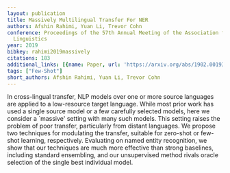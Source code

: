 ```yaml
---
layout: publication
title: Massively Multilingual Transfer For NER
authors: Afshin Rahimi, Yuan Li, Trevor Cohn
conference: Proceedings of the 57th Annual Meeting of the Association for Computational
  Linguistics
year: 2019
bibkey: rahimi2019massively
citations: 183
additional_links: [{name: Paper, url: 'https://arxiv.org/abs/1902.00193'}]
tags: ["Few-Shot"]
short_authors: Afshin Rahimi, Yuan Li, Trevor Cohn
---
```

In cross-lingual transfer, NLP models over one or more source languages are
applied to a low-resource target language. While most prior work has used a
single source model or a few carefully selected models, here we consider a
`massive' setting with many such models. This setting raises the problem of
poor transfer, particularly from distant languages. We propose two techniques
for modulating the transfer, suitable for zero-shot or few-shot learning,
respectively. Evaluating on named entity recognition, we show that our
techniques are much more effective than strong baselines, including standard
ensembling, and our unsupervised method rivals oracle selection of the single
best individual model.